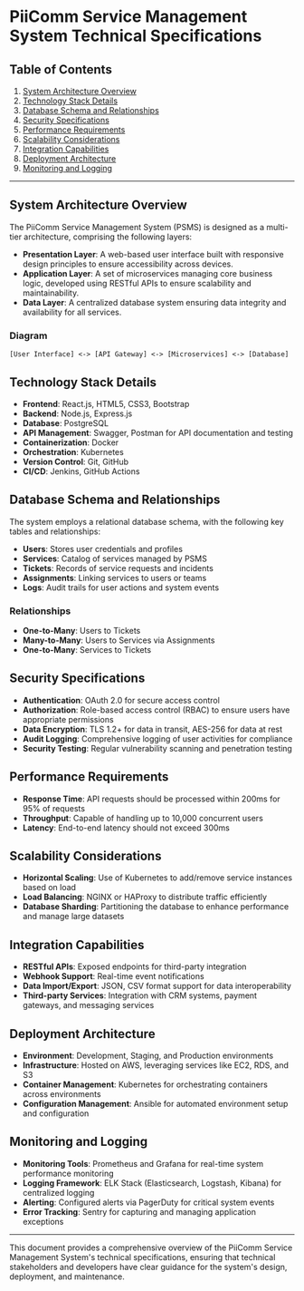 # PiiComm Service Management System Technical Specifications

## Table of Contents

1. [System Architecture Overview](#system-architecture-overview)
2. [Technology Stack Details](#technology-stack-details)
3. [Database Schema and Relationships](#database-schema-and-relationships)
4. [Security Specifications](#security-specifications)
5. [Performance Requirements](#performance-requirements)
6. [Scalability Considerations](#scalability-considerations)
7. [Integration Capabilities](#integration-capabilities)
8. [Deployment Architecture](#deployment-architecture)
9. [Monitoring and Logging](#monitoring-and-logging)

---

## System Architecture Overview

The PiiComm Service Management System (PSMS) is designed as a multi-tier architecture, comprising the following layers:

- **Presentation Layer**: A web-based user interface built with responsive design principles to ensure accessibility across devices.
- **Application Layer**: A set of microservices managing core business logic, developed using RESTful APIs to ensure scalability and maintainability.
- **Data Layer**: A centralized database system ensuring data integrity and availability for all services.

### Diagram

```plaintext
[User Interface] <-> [API Gateway] <-> [Microservices] <-> [Database]
```

## Technology Stack Details

- **Frontend**: React.js, HTML5, CSS3, Bootstrap
- **Backend**: Node.js, Express.js
- **Database**: PostgreSQL
- **API Management**: Swagger, Postman for API documentation and testing
- **Containerization**: Docker
- **Orchestration**: Kubernetes
- **Version Control**: Git, GitHub
- **CI/CD**: Jenkins, GitHub Actions

## Database Schema and Relationships

The system employs a relational database schema, with the following key tables and relationships:

- **Users**: Stores user credentials and profiles
- **Services**: Catalog of services managed by PSMS
- **Tickets**: Records of service requests and incidents
- **Assignments**: Linking services to users or teams
- **Logs**: Audit trails for user actions and system events

### Relationships

- **One-to-Many**: Users to Tickets
- **Many-to-Many**: Users to Services via Assignments
- **One-to-Many**: Services to Tickets

## Security Specifications

- **Authentication**: OAuth 2.0 for secure access control
- **Authorization**: Role-based access control (RBAC) to ensure users have appropriate permissions
- **Data Encryption**: TLS 1.2+ for data in transit, AES-256 for data at rest
- **Audit Logging**: Comprehensive logging of user activities for compliance
- **Security Testing**: Regular vulnerability scanning and penetration testing

## Performance Requirements

- **Response Time**: API requests should be processed within 200ms for 95% of requests
- **Throughput**: Capable of handling up to 10,000 concurrent users
- **Latency**: End-to-end latency should not exceed 300ms

## Scalability Considerations

- **Horizontal Scaling**: Use of Kubernetes to add/remove service instances based on load
- **Load Balancing**: NGINX or HAProxy to distribute traffic efficiently
- **Database Sharding**: Partitioning the database to enhance performance and manage large datasets

## Integration Capabilities

- **RESTful APIs**: Exposed endpoints for third-party integration
- **Webhook Support**: Real-time event notifications
- **Data Import/Export**: JSON, CSV format support for data interoperability
- **Third-party Services**: Integration with CRM systems, payment gateways, and messaging services

## Deployment Architecture

- **Environment**: Development, Staging, and Production environments
- **Infrastructure**: Hosted on AWS, leveraging services like EC2, RDS, and S3
- **Container Management**: Kubernetes for orchestrating containers across environments
- **Configuration Management**: Ansible for automated environment setup and configuration

## Monitoring and Logging

- **Monitoring Tools**: Prometheus and Grafana for real-time system performance monitoring
- **Logging Framework**: ELK Stack (Elasticsearch, Logstash, Kibana) for centralized logging
- **Alerting**: Configured alerts via PagerDuty for critical system events
- **Error Tracking**: Sentry for capturing and managing application exceptions

---

This document provides a comprehensive overview of the PiiComm Service Management System's technical specifications, ensuring that technical stakeholders and developers have clear guidance for the system's design, deployment, and maintenance.